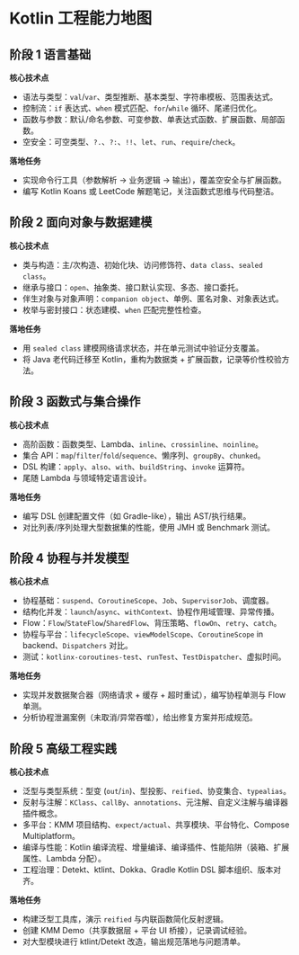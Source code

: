 # Kotlin 工程能力地图

## 阶段 1 语言基础

**核心技术点**

- 语法与类型：`val`/`var`、类型推断、基本类型、字符串模板、范围表达式。
- 控制流：`if` 表达式、`when` 模式匹配、`for`/`while` 循环、尾递归优化。
- 函数与参数：默认/命名参数、可变参数、单表达式函数、扩展函数、局部函数。
- 空安全：可空类型、`?.`、`?:`、`!!`、`let`、`run`、`require`/`check`。

**落地任务**

- 实现命令行工具（参数解析 → 业务逻辑 → 输出），覆盖空安全与扩展函数。
- 编写 Kotlin Koans 或 LeetCode 解题笔记，关注函数式思维与代码整洁。

## 阶段 2 面向对象与数据建模

**核心技术点**

- 类与构造：主/次构造、初始化块、访问修饰符、`data class`、`sealed class`。
- 继承与接口：`open`、抽象类、接口默认实现、多态、接口委托。
- 伴生对象与对象声明：`companion object`、单例、匿名对象、对象表达式。
- 枚举与密封接口：状态建模、`when` 匹配完整性检查。

**落地任务**

- 用 `sealed class` 建模网络请求状态，并在单元测试中验证分支覆盖。
- 将 Java 老代码迁移至 Kotlin，重构为数据类 + 扩展函数，记录等价性校验方法。

## 阶段 3 函数式与集合操作

**核心技术点**

- 高阶函数：函数类型、Lambda、`inline`、`crossinline`、`noinline`。
- 集合 API：`map`/`filter`/`fold`/`sequence`、懒序列、`groupBy`、`chunked`。
- DSL 构建：`apply`、`also`、`with`、`buildString`、`invoke` 运算符。
- 尾随 Lambda 与领域特定语言设计。

**落地任务**

- 编写 DSL 创建配置文件（如 Gradle-like），输出 AST/执行结果。
- 对比列表/序列处理大型数据集的性能，使用 JMH 或 Benchmark 测试。

## 阶段 4 协程与并发模型

**核心技术点**

- 协程基础：`suspend`、`CoroutineScope`、`Job`、`SupervisorJob`、调度器。
- 结构化并发：`launch`/`async`、`withContext`、协程作用域管理、异常传播。
- Flow：`Flow`/`StateFlow`/`SharedFlow`、背压策略、`flowOn`、`retry`、`catch`。
- 协程与平台：`lifecycleScope`、`viewModelScope`、`CoroutineScope` in backend、`Dispatchers` 对比。
- 测试：`kotlinx-coroutines-test`、`runTest`、`TestDispatcher`、虚拟时间。

**落地任务**

- 实现并发数据聚合器（网络请求 + 缓存 + 超时重试），编写协程单测与 Flow 单测。
- 分析协程泄漏案例（未取消/异常吞噬），给出修复方案并形成规范。

## 阶段 5 高级工程实践

**核心技术点**

- 泛型与类型系统：型变 (`out`/`in`)、型投影、`reified`、协变集合、`typealias`。
- 反射与注解：`KClass`、`callBy`、`annotations`、元注解、自定义注解与编译器插件概念。
- 多平台：KMM 项目结构、`expect/actual`、共享模块、平台特化、Compose Multiplatform。
- 编译与性能：Kotlin 编译流程、增量编译、编译插件、性能陷阱（装箱、扩展属性、Lambda 分配）。
- 工程治理：Detekt、ktlint、Dokka、Gradle Kotlin DSL 脚本组织、版本对齐。

**落地任务**

- 构建泛型工具库，演示 `reified` 与内联函数简化反射逻辑。
- 创建 KMM Demo（共享数据层 + 平台 UI 桥接），记录调试经验。
- 对大型模块进行 ktlint/Detekt 改造，输出规范落地与问题清单。